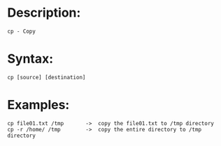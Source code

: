 # Description:
    cp - Copy

# Syntax:
    cp [source] [destination]

 # Examples:
    cp file01.txt /tmp       ->  copy the file01.txt to /tmp directory
    cp -r /home/ /tmp        ->  copy the entire directory to /tmp directory 
